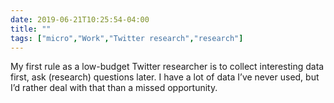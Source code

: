 ```yaml
---
date: 2019-06-21T10:25:54-04:00
title: ""
tags: ["micro","Work","Twitter research","research"]
---
```

My first rule as a low-budget Twitter researcher is to collect interesting data first, ask (research) questions later. I have a lot of data I’ve never used, but I’d rather deal with that than a missed opportunity.
